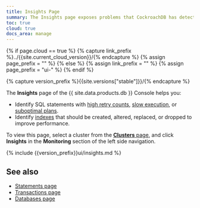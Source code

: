 ```yaml
---
title: Insights Page
summary: The Insights page exposes problems that CockroachDB has detected in your workloads and schemas.
toc: true
cloud: true
docs_area: manage
---
```


{% if page.cloud == true %}
  {% capture link_prefix %}../{{site.current_cloud_version}}/{% endcapture %}
  {% assign page_prefix = "" %}
{% else %}
  {% assign link_prefix = "" %}
  {% assign page_prefix = "ui-" %}
{% endif %}

{% capture version_prefix %}{{site.versions["stable"]}}/{% endcapture %}

The **Insights** page of the {{ site.data.products.db }} Console helps you:

- Identify SQL statements with [high retry counts](transactions.html#automatic-retries), [slow execution](query-behavior-troubleshooting.html#identify-slow-queries), or [suboptimal plans](cost-based-optimizer.html).
- Identify [indexes](indexes.html) that should be created, altered, replaced, or dropped to improve performance.

To view this page, select a cluster from the [**Clusters** page](cluster-management.html#view-clusters-page), and click **Insights** in the **Monitoring** section of the left side navigation.

{% include {{version_prefix}}ui/insights.md %}

## See also

- [Statements page](statements-page.html)
- [Transactions page](transactions-page.html)
- [Databases page](databases-page.html)
